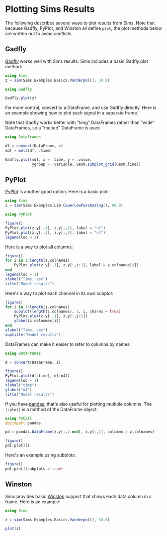 # Plotting Sims Results

The following describes several ways to plot results from Sims. Note
that because Gadfly, PyPlot, and Winston all define `plot`, the plot
methods below are written out to avoid conflicts.

## Gadfly

[Gadfly](http://gadflyjl.org) works well with Sims results. Sims
includes a basic Gadfly.plot method:

```julia
using Sims
z = sim(Sims.Examples.Basics.Vanderpol(), 50.0)

using Gadfly

Gadfly.plot(z)
```

For more control, convert to a DataFrame, and use Gadfly
directly. Here is an example showing how to plot each signal in a
separate frame.

Note that Gadfly works better with "long" DataFrames rather than
"wide" DataFrames, so a "melted" DataFrame is used.

```julia
using DataFrames

df = convert(DataFrame, z)
mdf = melt(df, :time)

Gadfly.plot(mdf, x = :time, y = :value, 
            ygroup = :variable, Geom.subplot_grid(Geom.line))
```

## PyPlot

[PyPlot](https://github.com/stevengj/PyPlot.jl) is another good
option. Here is a basic plot:

```julia
using Sims
z = sim(Sims.Examples.Lib.CauerLowPassAnalog(), 60.0)

using PyPlot

figure()
PyPlot.plot(z.y[:,1], z.y[:,2], label = "n1")
PyPlot.plot(z.y[:,1], z.y[:,3], label = "n4")
legend(loc = 1)
```

Here is a way to plot all columns:

```julia
figure()
for i in 1:length(z.colnames)
    PyPlot.plot(z.y[:,1], z.y[:,i+1], label = z.colnames[i])
end
legend(loc = 1)
xlabel("Time, sec")
title("Model results")
```

Here's a way to plot each channel in its own subplot:

```julia
figure()
for i in 1:length(z.colnames)
    subplot(length(z.colnames), 1, i, sharex = true)
    PyPlot.plot(z.y[:,1], z.y[:,i+1])
    ylabel(z.colnames[i])
end
xlabel("Time, sec")
suptitle("Model results")
```

DataFrames can make it easier to refer to columns by names:

```julia
using DataFrames

d = convert(DataFrame, z)

figure()
PyPlot.plot(d[:time], d[:n4])
legend(loc = 1)
xlabel("time")
ylabel("n4")
title("Model results")
```

If you have [pandas](http://pandas.pydata.org), that's also useful for
plotting multiple columns. The `[:plot]` is a method of the DataFrame
object.

```julia
using PyCall
@pyimport pandas

pd = pandas.DataFrame(z.y[:,2:end], z.y[:,1], columns = z.colnames)

figure()
pd[:plot]()
```

Here's an example using subplots:

```julia
figure()
pd[:plot](subplots = true)
```

## Winston

Sims provides basic [Winston](https://github.com/nolta/Winston.jl)
support that shows each data column in a frame. Here is an example:

```julia
using Sims

z = sim(Sims.Examples.Basics.Vanderpol(), 50.0)

plot(z)
```



